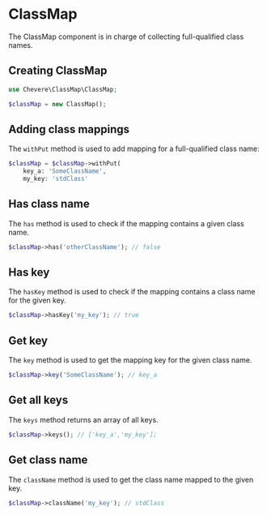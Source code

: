 # ClassMap

The ClassMap component is in charge of collecting full-qualified class names.

## Creating ClassMap

```php
use Chevere\ClassMap\ClassMap;

$classMap = new ClassMap();
```

## Adding class mappings

The `withPut` method is used to add mapping for a  full-qualified class name:

```php
$classMap = $classMap->withPut(
    key_a: 'SomeClassName',
    my_key: 'stdClass'
```

## Has class name

The `has` method is used to check if the mapping contains a given class name.

```php
$classMap->has('otherClassName'); // false
```

## Has key

The `hasKey` method is used to check if the mapping contains a class name for the given key.

```php
$classMap->hasKey('my_key'); // true
```

## Get key

The `key` method is used to get the mapping key for the given class name.

```php
$classMap->key('SomeClassName'); // key_a
```

## Get all keys

The `keys` method returns an array of all keys.

```php
$classMap->keys(); // ['key_a','my_key'];
```

## Get class name

The `className` method is used to get the class name mapped to the given key.

```php
$classMap->className('my_key'); // stdClass
```
